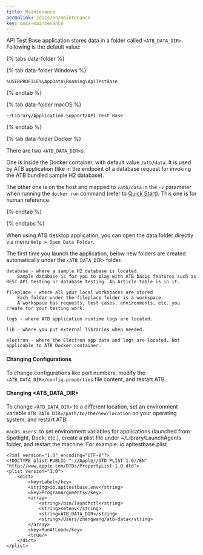 ```yaml
---
title: Maintenance
permalink: /docs/en/maintenance
key: docs-maintenance
---
```

API Test Base application stores data in a folder called `<ATB_DATA_DIR>`. Following is the default value:

{% tabs data-folder %}

{% tab data-folder Windows %}

```
%USERPROFILE%\AppData\Roaming\ApiTestBase
```

{% endtab %}

{% tab data-folder macOS %}

```
~/Library/Application Support/API Test Base
```

{% endtab %}

{% tab data-folder Docker %}

There are two `<ATB_DATA_DIR>`s.

One is inside the Docker container, with default value `/atb/data`. It is used by ATB application (like in the endpoint of a database request for invoking the ATB bundled sample H2 database).

The other one is on the host and mapped to `/atb/data` in the `-v` parameter when running the `docker run` command (refer to [Quick Start](/docs/en/quick-start)). This one is for human reference.

{% endtab %}

{% endtabs %}

When using ATB desktop application, you can open the data folder directly via menu `Help > Open Data Folder`.

The first time you launch the application, below new folders are created automatically under the `<ATB_DATA_DIR>` folder.

```
database - where a sample H2 database is located.
    Sample database is for you to play with ATB basic features such as REST API testing or database testing. An Article table is in it.

fileplace - where all your local workspaces are stored
    Each folder under the fileplace folder is a workspace.
    A workspace has requests, test cases, environments, etc. you create for your testing work.

logs - where ATB application runtime logs are located.
   
lib - where you put external libraries when needed.

electron - where the Electron app data and logs are located. Not applicable to ATB Docker container.
```

#### Changing Configurations
To change configurations like port numbers, modify the `<ATB_DATA_DIR>/config.properties` file content, and restart ATB.

#### Changing \<ATB_DATA_DIR\>
To change `<ATB_DATA_DIR>` to a different location, set an environment variable `ATB_DATA_DIR=/path/to/the/new/location` on your operating system, and restart ATB.

`macOS users`: to set environment variables for applications (launched from Spotlight, Dock, etc.), create a plist file under ~/Library/LaunchAgents folder, and restart the machine. For example: io.apitestbase.plist

```
<?xml version="1.0" encoding="UTF-8"?>
<!DOCTYPE plist PUBLIC "-//Apple//DTD PLIST 1.0//EN" "http://www.apple.com/DTDs/PropertyList-1.0.dtd">
<plist version="1.0">
    <dict>
        <key>Label</key>
        <string>io.apitestbase.env</string>
        <key>ProgramArguments</key>
        <array>
            <string>/bin/launchctl</string>
            <string>setenv</string>
            <string>ATB_DATA_DIR</string>
            <string>/Users/zhengwang/atb-data</string>
        </array>
        <key>RunAtLoad</key>
        <true/>
    </dict>
</plist>
```